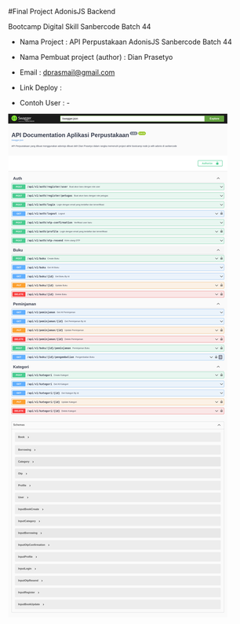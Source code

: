 #Final Project AdonisJS Backend

Bootcamp Digital Skill Sanbercode Batch 44

- Nama Project : API Perpustakaan AdonisJS Sanbercode Batch 44

- Nama Pembuat project (author) : Dian Prasetyo

- Email : dprasmail@gmail.com

- Link Deploy :

- Contoh User : -

![My Image](dokumentasi.png)
